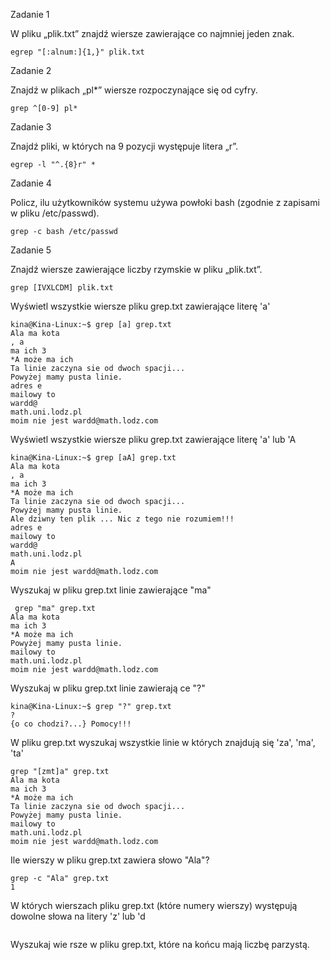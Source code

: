 Zadanie 1

W pliku „plik.txt” znajdź wiersze zawierające 
co najmniej jeden znak.
```
egrep "[:alnum:]{1,}" plik.txt
```

Zadanie 2

Znajdź w plikach „pl*” wiersze rozpoczynające się od cyfry.
```
grep ^[0-9] pl*

```
Zadanie 3

Znajdź pliki, w których na 9 pozycji występuje litera „r”.
```
egrep -l "^.{8}r" *
```
Zadanie 4

Policz, ilu użytkowników systemu używa powłoki bash (zgodnie z zapisami 
w pliku /etc/passwd).

```
grep -c bash /etc/passwd
```

Zadanie 5

Znajdź wiersze zawierające liczby rzymskie w pliku „plik.txt”.

```
grep [IVXLCDM] plik.txt
```

Wyświetl wszystkie wiersze pliku grep.txt zawierające literę 'a' 
```
kina@Kina-Linux:~$ grep [a] grep.txt
Ala ma kota
, a
ma ich 3
*A może ma ich
Ta linie zaczyna sie od dwoch spacji...
Powyżej mamy pusta linie.
adres e
mailowy to
wardd@
math.uni.lodz.pl
moim nie jest wardd@math.lodz.com
```

Wyświetl wszystkie wiersze pliku grep.txt zawierające literę 'a' lub 'A 
```
kina@Kina-Linux:~$ grep [aA] grep.txt
Ala ma kota
, a
ma ich 3
*A może ma ich
Ta linie zaczyna sie od dwoch spacji...
Powyżej mamy pusta linie.
Ale dziwny ten plik ... Nic z tego nie rozumiem!!!
adres e
mailowy to
wardd@
math.uni.lodz.pl
A
moim nie jest wardd@math.lodz.com
```

Wyszukaj w pliku grep.txt linie zawierające "ma" 

```
 grep "ma" grep.txt
Ala ma kota
ma ich 3
*A może ma ich
Powyżej mamy pusta linie.
mailowy to
math.uni.lodz.pl
moim nie jest wardd@math.lodz.com
```

Wyszukaj
w pliku grep.txt linie zawierają
ce "?"

```
kina@Kina-Linux:~$ grep "?" grep.txt
?
{o co chodzi?...} Pomocy!!!
```

W pliku grep.txt wyszukaj wszystkie linie w których znajdują się 'za', 'ma', 'ta' 

```
grep "[zmt]a" grep.txt
Ala ma kota
ma ich 3
*A może ma ich
Ta linie zaczyna sie od dwoch spacji...
Powyżej mamy pusta linie.
mailowy to
math.uni.lodz.pl
moim nie jest wardd@math.lodz.com
```

Ile wierszy w pliku grep.txt zawiera słowo "Ala"?

```
grep -c "Ala" grep.txt
1
```

W których wierszach
pliku grep.txt
(które numery wierszy) występują dowolne słowa na litery 'z'
lub 'd 

```
```

Wyszukaj wie
rsze w pliku grep.txt, które na końcu mają liczbę parzystą.

```
```


